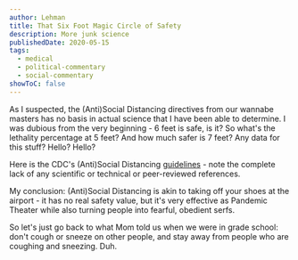 ```yaml
---
author: Lehman
title: That Six Foot Magic Circle of Safety
description: More junk science
publishedDate: 2020-05-15
tags:
  - medical
  - political-commentary
  - social-commentary
showToC: false
---
```


As I suspected, the (Anti)Social Distancing directives from our wannabe masters has no basis in actual science that I have been able to determine. I was dubious from the very beginning - 6 feet is safe, is it? So what's the lethality percentage at 5 feet? And how much safer is 7 feet? Any data for this stuff? Hello? Hello?

Here is the CDC's (Anti)Social Distancing [guidelines](https://www.cdc.gov/coronavirus/2019-ncov/prevent-getting-sick/social-distancing.html) - note the complete lack of any scientific or technical or peer-reviewed references.

My conclusion: (Anti)Social Distancing is akin to taking off your shoes at the airport - it has no real safety value, but it's very effective as Pandemic Theater while also turning people into fearful, obedient serfs.

So let's just go back to what Mom told us when we were in grade school: don't cough or sneeze on other people, and stay away from people who are coughing and sneezing. Duh.

